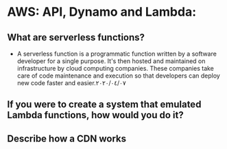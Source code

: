 # AWS: API, Dynamo and Lambda:


## What are serverless functions?
  - A serverless function is a programmatic function written by a software developer for a single purpose. It's then hosted and maintained on infrastructure by cloud computing companies. These companies take care of code maintenance and execution so that developers can deploy new code faster and easier.٠٧‏/٠٤‏/٢٠٢٠

  
## If you were to create a system that emulated Lambda functions, how would you do it?
## Describe how a CDN works
